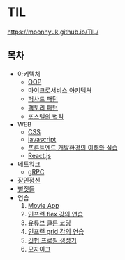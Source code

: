 # TIL

https://moonhyuk.github.io/TIL/

## 목차

- 아키텍처
  - [OOP](architecture/oop.md)
  - [마이크로서비스 아키텍처](architecture/microservice.md)
  - [퍼사드 패턴](architecture/facade.md)
  - [팩토리 패턴](architecture/factory.md)
  - [포스텔의 법칙](architecture/postels_law.md)
- WEB
  - [CSS](web/css/README.md)
  - [javascript](web/javascript/README.md)
  - [프론트엔드 개발환경의 이해와 실습](web/frontend-dev-environment/README.md)
  - [React.js](web/reactjs/README.md)
- 네트워크
  - [gRPC](network/grpc.md)
- [장인정신](craftsmanship/README.md)
- [뻘짓들](meaningless/README.md)
- 연습
  1. [Movie App](./exercises/1_movie_app/)
  2. [인프런 flex 강의 연습](./exercises/2_inflrean_flex/)
  3. [유튜브 클론 코딩](./exercises/3_youtube/)
  4. [인프런 grid 강의 연습](./exercises/4_inflrean_grid/)
  5. [깃헙 프로필 생성기](./exercises/5_profile_generator/)
  6. [모자이크](./exercises/7_mosaic/)
